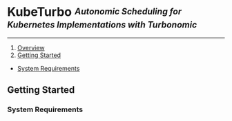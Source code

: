 <!--
http://www.apache.org/licenses/LICENSE-2.0.txt


Copyright 2015 Turbonomic

Licensed under the Apache License, Version 2.0 (the "License");
you may not use this file except in compliance with the License.
You may obtain a copy of the License at

    http://www.apache.org/licenses/LICENSE-2.0

Unless required by applicable law or agreed to in writing, software
distributed under the License is distributed on an "AS IS" BASIS,
WITHOUT WARRANTIES OR CONDITIONS OF ANY KIND, either express or implied.
See the License for the specific language governing permissions and
limitations under the License.
-->

# **KubeTurbo** <sup><sub>_Autonomic Scheduling for Kubernetes Implementations with Turbonomic_</sub></sup>

----

1. [Overview](#overview)
2. [Getting Started](#getting-started)
  * [System Requirements](#system-requirements)

## Getting Started

### System Requirements



